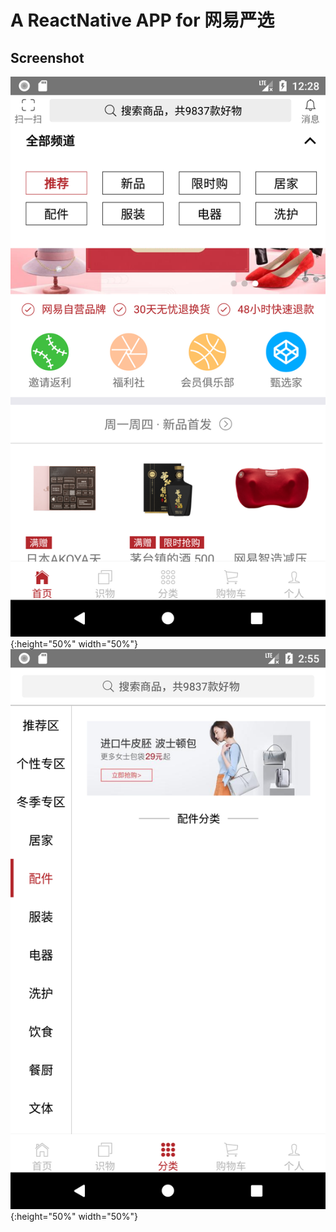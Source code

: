 # A ReactNative APP for 网易严选

## Screenshot


![index](Screenshot/2.png){:height="50%" width="50%"}
![category](Screenshot/3.png){:height="50%" width="50%"}

